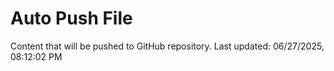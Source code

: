 # Auto Push File

Content that will be pushed to GitHub repository.
Last updated: 06/27/2025, 08:12:02 PM